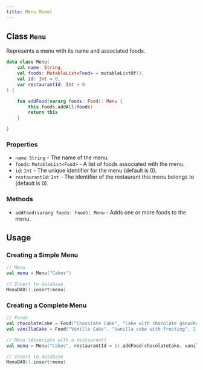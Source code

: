 ```yaml
---
title: Menu Model
---
```


## Class `Menu`
Represents a menu with its name and associated foods.
```kotlin
data class Menu(
    val name: String,
    val foods: MutableList<Food> = mutableListOf(),
    val id: Int = 0,
    var restaurantId: Int = 0
) {

    fun addFood(vararg foods: Food): Menu {
        this.foods.addAll(foods)
        return this
    }

}
```

### Properties
- `name`: `String` - The name of the menu.
- `foods`: `MutableList<Food>` - A list of foods associated with the menu.
- `id`: `Int` - The unique identifier for the menu (default is 0).
- `restaurantId`: `Int` - The identifier of the restaurant this menu belongs to (default is 0).


### Methods
- `addFood(vararg foods: Food): Menu` - Adds one or more foods to the menu.

## Usage

### Creating a Simple Menu
```kotlin
// Menu
val menu = Menu("Cakes")

// Insert to database
MenuDAO().insert(menu)
```

### Creating a Complete Menu
```kotlin
// Foods
val chocolateCake = Food("Chocolate Cake", "Cake with chocolate ganache", 2.6)
val vanillaCake = Food("Vanilla Cake", "Vanilla cake with frosting", 2.5)

// Menu (Associate with a restaurant)
val menu = Menu("Cakes", restaurantId = 1).addFood(chocolateCake, vanillaCake)

// Insert to database
MenuDAO().insert(menu)
```